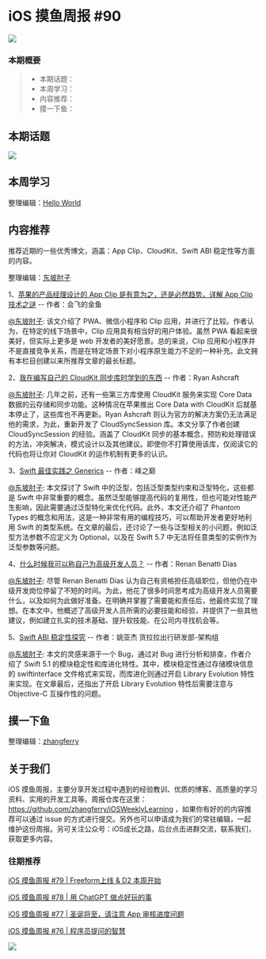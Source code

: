 # iOS 摸鱼周报 #90

![](https://cdn.zhangferry.com/Images/moyu_weekly_cover.jpeg)

### 本期概要

> * 本期话题：
> * 本周学习：
> * 内容推荐：
> * 摸一下鱼：

## 本期话题

![](https://cdn.zhangferry.com/Images/85-ios16-ipados16.png)

## 本周学习

整理编辑：[Hello World](https://juejin.cn/user/2999123453164605/posts)



## 内容推荐

推荐近期的一些优秀博文，涵盖：App Clip、CloudKit、Swift ABI 稳定性等方面的内容。

整理编辑：[东坡肘子](https://www.fatbobman.com/)

1、[苹果的产品经理设计的 App Clip 是有意为之，还是必然趋势，详解 App Clip 技术之谜](https://juejin.cn/post/7219889814116024380 "苹果的产品经理设计的 App Clip 是有意为之，还是必然趋势，详解 App Clip 技术之谜") -- 作者：会飞的金鱼

[@东坡肘子](https://www.fatbobman.com/): 该文介绍了 PWA、微信小程序和 Clip 应用，并进行了比较。作者认为，在特定的线下场景中，Clip 应用具有相当好的用户体验。虽然 PWA 看起来很美好，但实际上更多是 web 开发者的美好愿景。总的来说，Clip 应用和小程序并不是直接竞争关系，而是在特定场景下对小程序原生能力不足的一种补充。此文拥有本栏目创建以来所推荐文章的最长标题。

2、[我在编写自己的 CloudKit 同步库时学到的东西](https://ryanashcraft.com/what-i-learned-writing-my-own-cloudkit-sync-library/ "我在编写自己的 CloudKit 同步库时学到的东西") -- 作者：Ryan Ashcraft

[@东坡肘子](https://www.fatbobman.com/): 几年之前，还有一些第三方库使用 CloudKit 服务来实现 Core Data 数据的云存储和同步功能。这种情况在苹果推出 Core Data with CloudKit 后就基本停止了，这些库也不再更新。Ryan Ashcraft 则认为官方的解决方案仍无法满足他的需求，为此，重新开发了 CloudSyncSession 库。本文分享了作者创建 CloudSyncSession 的经验。涵盖了 CloudKit 同步的基本概念，预防和处理错误的方法，冲突解决，模式设计以及其他建议。即使你不打算使用该库，仅阅读它的代码也将让你对 CloudKit 的运作机制有更多的认识。

3、[Swift 最佳实践之 Generics](https://juejin.cn/post/7219908995338731575 "Swift 最佳实践之 Generics") -- 作者：峰之巅

[@东坡肘子](https://www.fatbobman.com/): 本文探讨了 Swift 中的泛型，包括泛型类型约束和泛型特化，这些都是 Swift 中非常重要的概念。虽然泛型能够提高代码的复用性，但也可能对性能产生影响，因此需要通过泛型特化来优化代码。此外，本文还介绍了 Phantom Types 的概念和用法，这是一种非常有用的编程技巧，可以帮助开发者更好地利用 Swift 的类型系统。在文章的最后，还讨论了一些与泛型相关的小问题，例如泛型方法参数不应定义为 Optional，以及在 Swift 5.7 中无法将任意类型的实例作为泛型参数等问题。

4、[什么时候我可以称自己为高级开发人员？](https://www.kodeco.com/38327766-when-can-i-call-myself-a-senior-developer "什么时候我可以称自己为高级开发人员？") -- 作者：Renan Benatti Dias

[@东坡肘子](https://www.fatbobman.com/): 尽管 Renan Benatti Dias 认为自己有资格担任高级职位，但他仍在中级开发岗位停留了不短的时间。为此，他花了很多时间思考成为高级开发人员需要什么，以及如何为此做好准备。在明确并掌握了需要能和责任后，他最终实现了理想。在本文中，他概述了高级开发人员所需的必要技能和经验，并提供了一些其他建议，例如建立扎实的技术基础、提升软技能、在公司内寻找机会等。

5、[Swift ABI 稳定性探究](https://juejin.cn/post/7223045442891284540 "Swift ABI 稳定性探究") -- 作者：姚亚杰 货拉拉出行研发部-架构组

[@东坡肘子](https://www.fatbobman.com/): 本文的灵感来源于一个 Bug，通过对 Bug 进行分析和排查，作者介绍了 Swift 5.1 的模块稳定性和库进化特性。其中，模块稳定性通过存储模块信息的 swiftinterface 文件格式来实现，而库进化则通过开启 Library Evolution 特性来实现。在文章最后，还指出了开启 Library Evolution 特性后需要注意与 Objective-C 互操作性的问题。

## 摸一下鱼

整理编辑：[zhangferry](https://zhangferry.com)



## 关于我们

iOS 摸鱼周报，主要分享开发过程中遇到的经验教训、优质的博客、高质量的学习资料、实用的开发工具等。周报仓库在这里：https://github.com/zhangferry/iOSWeeklyLearning ，如果你有好的的内容推荐可以通过 issue 的方式进行提交。另外也可以申请成为我们的常驻编辑，一起维护这份周报。另可关注公众号：iOS成长之路，后台点击进群交流，联系我们，获取更多内容。

### 往期推荐

[iOS 摸鱼周报 #79 | Freeform上线 & D2 本周开始](https://mp.weixin.qq.com/s/HdEhmXt60853tzM6xiVUwA)

[iOS 摸鱼周报 #78 |  用 ChatGPT 做点好玩的事 ](https://mp.weixin.qq.com/s/27J4NguYRsxYWmff_6iDcg)

[iOS 摸鱼周报 #77 | 圣诞将至，请注意 App 审核进度问题](https://mp.weixin.qq.com/s/yYdGO1kRcwQJ3-z-aavHYA)

[iOS 摸鱼周报 #76 | 程序员提问的智慧](https://mp.weixin.qq.com/s/5chb-a9u7VMdLis1FG6B6Q)

![](https://cdn.zhangferry.com/Images/WechatIMG384.jpeg)
